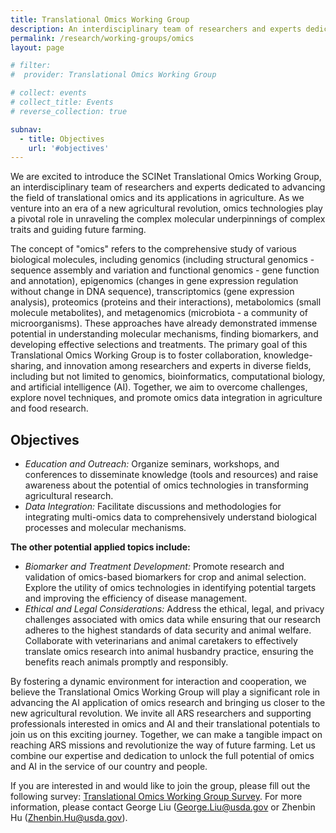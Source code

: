```yaml
---
title: Translational Omics Working Group
description: An interdisciplinary team of researchers and experts dedicated to advancing the field of translational omics and its applications in agriculture
permalink: /research/working-groups/omics
layout: page

# filter:
#  provider: Translational Omics Working Group

# collect: events
# collect_title: Events
# reverse_collection: true

subnav:
  - title: Objectives
    url: '#objectives'
---
```


We are excited to introduce the SCINet Translational Omics Working Group, an interdisciplinary team of researchers and experts dedicated to advancing the field of translational omics and its applications in agriculture. As we venture into an era of a new agricultural revolution, omics technologies play a pivotal role in unraveling the complex molecular underpinnings of complex traits and guiding future farming. 

The concept of "omics" refers to the comprehensive study of various biological molecules, including genomics (including structural genomics - sequence assembly and variation and functional genomics - gene function and annotation), epigenomics (changes in gene expression regulation without change in DNA sequence), transcriptomics (gene expression analysis), proteomics (proteins and their interactions), metabolomics (small molecule metabolites), and metagenomics (microbiota - a community of microorganisms). These approaches have already demonstrated immense potential in understanding molecular mechanisms, finding biomarkers, and developing effective selections and treatments. The primary goal of this Translational Omics Working Group is to foster collaboration, knowledge-sharing, and innovation among researchers and experts in diverse fields, including but not limited to genomics, bioinformatics, computational biology, and artificial intelligence (AI). Together, we aim to overcome challenges, explore novel techniques, and promote omics data integration in agriculture and food research.

## Objectives 
* *Education and Outreach:* Organize seminars, workshops, and conferences to disseminate knowledge (tools and resources) and raise awareness about the potential of omics technologies in transforming agricultural research.
* *Data Integration:* Facilitate discussions and methodologies for integrating multi-omics data to comprehensively understand biological processes and molecular mechanisms.

**The other potential applied topics include:**
* *Biomarker and Treatment Development:* Promote research and validation of omics-based biomarkers for crop and animal selection. Explore the utility of omics technologies in identifying potential targets and improving the efficiency of disease management.
* *Ethical and Legal Considerations:* Address the ethical, legal, and privacy challenges associated with omics data while ensuring that our research adheres to the highest standards of data security and animal welfare. Collaborate with veterinarians and animal caretakers to effectively translate omics research into animal husbandry practice, ensuring the benefits reach animals promptly and responsibly.

By fostering a dynamic environment for interaction and cooperation, we believe the Translational Omics Working Group will play a significant role in advancing the AI application of omics research and bringing us closer to the new agricultural revolution. We invite all ARS researchers and supporting professionals interested in omics and AI and their translational potentials to join us on this exciting journey. Together, we can make a tangible impact on reaching ARS missions and revolutionize the way of future farming. Let us combine our expertise and dedication to unlock the full potential of omics and AI in the service of our country and people.

If you are interested in and would like to join the group, please fill out the following survey: [Translational Omics Working Group Survey](https://forms.office.com/Pages/DesignPageV2.aspx?subpage=design&token=3186d869fac14c928c517035acb59b0f&id=5zZb7e4BvE6GfuA8-g1Gl4syCcXL1q9Hg9KN5iCEvlJUOU9WV1NYQUJQTk9SVzNLNTlTQlpVTFlPQy4u). 
For more information, please contact George Liu ([George.Liu@usda.gov](mailto:George.Liu@usda.gov) or Zhenbin Hu ([Zhenbin.Hu@usda.gov](mailto:Zhenbin.Hu@usda.gov)).
